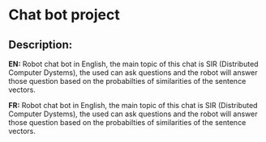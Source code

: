 # Chat bot project


## Description:

**EN:**
Robot chat bot in English, the main topic of this chat is SIR (Distributed Computer Dystems), the used can ask questions and the robot will answer those question based on the probabilties of similarities of the sentence vectors.

**FR:**
Robot chat bot in English, the main topic of this chat is SIR (Distributed Computer Dystems), the used can ask questions and the robot will answer those question based on the probabilties of similarities of the sentence vectors.
